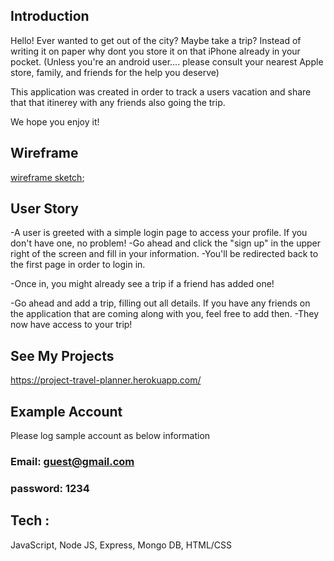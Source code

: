 
## Introduction

Hello! Ever wanted to get out of the city? Maybe take a trip? 
Instead of writing it on paper why dont you store it on that iPhone already in your pocket. (Unless you're an android user.... please consult your nearest Apple store, family, and friends for the help you deserve)

This application was created in order to track a users vacation and share that that itinerey with any friends also going the trip.

We hope you enjoy it!


## Wireframe
[wireframe sketch](<img src="public/wireframe.png" width=600 height=auto>);

## User Story

-A user is greeted with a simple login page to access your profile. If you don't have one, no problem!
-Go ahead and click the "sign up" in the upper right of the screen and fill in your information.
-You'll be redirected back to the first page in order to login in. 

-Once in, you might already see a trip if a friend has added one!

-Go ahead and add a trip, filling out all details. If you have any friends on the application that are coming along with you, feel free to add then. -They now have access to your trip!

## See My Projects
https://project-travel-planner.herokuapp.com/

## Example Account
Please log sample account as below information

### Email: guest@gmail.com
### password: 1234

## Tech :
JavaScript, Node JS, Express, Mongo DB, HTML/CSS

